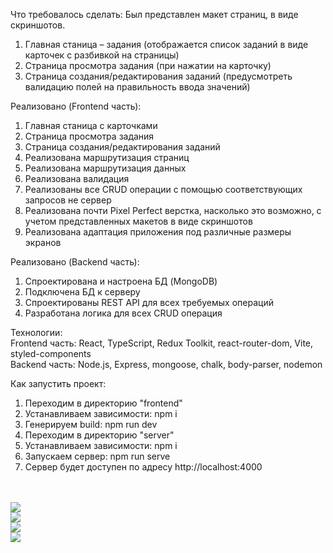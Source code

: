 Что требовалось сделать:
Был представлен макет страниц, в виде скриншотов.
1) Главная станица – задания (отображается список заданий в виде карточек с разбивкой на страницы)
2) Страница просмотра задания (при нажатии на карточку)
3) Страница создания/редактирования заданий (предусмотреть валидацию полей на правильность ввода значений)


Реализовано (Frontend часть):
1) Главная станица с карточками
2) Страница просмотра задания
3) Страница создания/редактирования заданий
4) Реализована маршрутизация страниц
5) Реализована маршрутизация данных
6) Реализована валидация
7) Реализованы все CRUD операции с помощью соответствующих запросов не сервер
8) Реализована почти Pixel Perfect верстка, насколько это возможно, c учетом представленных макетов в виде скриншотов
9) Реализована адаптация приложения под различные размеры экранов

Реализовано (Backend часть):
1) Спроектирована и настроена БД (MongoDB)
2) Подключена БД к серверу
3) Спроектированы REST API для всех требуемых операций
4) Разработана логика для всех CRUD операция
   
Технологии:<br/>
  Frontend часть: React, TypeScript, Redux Toolkit, react-router-dom, Vite, styled-components <br/>
  Backend часть: Node.js, Express, mongoose, chalk, body-parser, nodemon

Как запустить проект: <br />
1) Переходим в директорию "frontend"
2) Устанавливаем зависимости: npm i
3) Генерируем build: npm run dev
4) Переходим в директорию "server"
5) Устанавливаем зависимости: npm i
6) Запускаем сервер: npm run serve
7) Сервер будет доступен по адресу http://localhost:4000
 
  
<br />
<br />
<img src="https://s.iimg.su/s/22/F1fQU0PWObRhTiHZgnpOOtpvyv7NfrTbMtMgUBgs.png"  /> 
<br />
<img src="https://s.iimg.su/s/22/18tyMYxeowzIW9NfYCu7KEgZmHd9U9O0HtJ2NVqu.png"  /> 
<br />
<img src="https://s.iimg.su/s/22/mD8L6nKTudLvgmDHxoTZSWczpFobZ1eoTJO19XLO.png"  /> 
<br />
<img src="https://s.iimg.su/s/22/ZWVPAHfNQSXOGtiRZQewXaYVuS8B5xaZ189xuM6o.png"  /> 